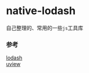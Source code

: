 # native-lodash
自己整理的、常用的一些`js`工具库


### 参考

[lodash](https://lodash.com/)   
[uview](https://www.uviewui.com)
